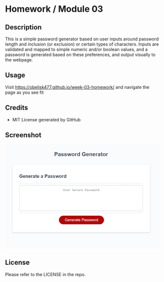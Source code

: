 # Homework / Module 03

## Description

This is a simple password generator based on user inputs around password length and inclusion (or exclusion) or certain types of characters. Inputs are validated and mapped to simple numeric and/or boolean values, and a password is generated based on these preferences, and output visually to the webpage.

## Usage

Visit https://obelisk477.github.io/week-03-homework/ and navigate the page as you see fit 

## Credits

* MIT License generated by GitHub

## Screenshot

![portfolio demo](./assets/images/ApplicationSS.png)

## License

Please refer to the LICENSE in the repo.